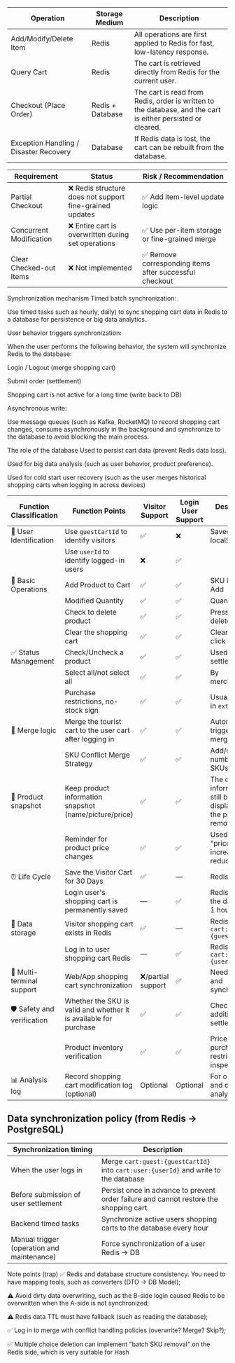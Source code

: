 <table>
  <thead>
    <tr>
      <th>Operation</th>
      <th>Storage Medium</th>
      <th>Description</th>
    </tr>
  </thead>
  <tbody>
    <tr>
      <td>Add/Modify/Delete Item</td>
      <td>Redis</td>
      <td>All operations are first applied to Redis for fast, low-latency response.</td>
    </tr>
    <tr>
      <td>Query Cart</td>
      <td>Redis</td>
      <td>The cart is retrieved directly from Redis for the current user.</td>
    </tr>
    <tr>
      <td>Checkout (Place Order)</td>
      <td>Redis + Database</td>
      <td>The cart is read from Redis, order is written to the database, and the cart is either persisted or cleared.</td>
    </tr>
    <tr>
      <td>Exception Handling / Disaster Recovery</td>
      <td>Database</td>
      <td>If Redis data is lost, the cart can be rebuilt from the database.</td>
    </tr>
  </tbody>
</table>

<table>
  <thead>
    <tr>
      <th>Requirement</th>
      <th>Status</th>
      <th>Risk / Recommendation</th>
    </tr>
  </thead>
  <tbody>
    <tr>
      <td>Partial Checkout</td>
      <td>❌ Redis structure does not support fine-grained updates</td>
      <td>✅ Add item-level update logic</td>
    </tr>
    <tr>
      <td>Concurrent Modification</td>
      <td>❌ Entire cart is overwritten during set operations</td>
      <td>✅ Use per-item storage or fine-grained merge</td>
    </tr>
    <tr>
      <td>Clear Checked-out Items</td>
      <td>❌ Not implemented</td>
      <td>✅ Remove corresponding items after successful checkout</td>
    </tr>
  </tbody>
</table>

Synchronization mechanism
Timed batch synchronization:

Use timed tasks such as hourly, daily) to sync shopping cart data in Redis to a database for persistence or big data analytics.

User behavior triggers synchronization:

When the user performs the following behavior, the system will synchronize Redis to the database:

Login / Logout (merge shopping cart)

Submit order (settlement)

Shopping cart is not active for a long time (write back to DB)

Asynchronous write:

Use message queues (such as Kafka, RocketMQ) to record shopping cart changes, consume asynchronously in the background and synchronize to the database to avoid blocking the main process.

The role of the database
Used to persist cart data (prevent Redis data loss).

Used for big data analysis (such as user behavior, product preference).

Used for cold start user recovery (such as the user merges historical shopping carts when logging in across devices)

| Function Classification | Function Points | Visitor Support | Login User Support | Description / Note |
|--------------|----------------------------------|-----------|----------------|--------------|
| 🧍 User Identification | Use `guestCartId` to identify visitors | ✅ | ❌ | Saved in localStorage |
| | Use `userId` to identify logged-in users | ❌ | ✅ | |
| 🛒 Basic Operations | Add Product to Cart | ✅ | ✅ | SKU Dimension Add |
| | Modified Quantity | ✅ | ✅ | Quantity +/− |
| | Check to delete product | ✅ | ✅ | Press SKU to delete |
| | Clear the shopping cart | ✅ | ✅ | Clear with one click |
| ✅ Status Management | Check/Uncheck a product | ✅ | ✅ | Used for settlement page |
| | Select all/not select all | ✅ | ✅ | By merchant/global |
| | Purchase restrictions, no-stock sign | ✅ | ✅ | Usually placed in `extraData` |
| 🔁 Merge logic | Merge the tourist cart to the user cart after logging in | ✅ | ✅ | Automatically trigger the merge |
| | SKU Conflict Merge Strategy | ✅ | ✅ | Add/cover the number of SKUs |
| 🧠 Product snapshot | Keep product information snapshot (name/picture/price) | ✅ | ✅ | The original information will still be displayed after the product is removed |
| | Reminder for product price changes | ✅ | ✅ | Used to mark "price increase/price reduction" |
| ⏰ Life Cycle | Save the Visitor Cart for 30 Days | ✅ | — | Redis |
| | Login user's shopping cart is permanently saved | — | ✅ | Redis, sync to the database in 1 hour regularly |
| 🧱 Data storage | Visitor shopping cart exists in Redis | ✅ | — | Redis Key: `cart:guest:{guestCartId}` |
| | Log in to user shopping cart Redis | — | ✅ | Redis Key: `cart:user:{userId}` |
| 📱 Multi-terminal support | Web/App shopping cart synchronization | ❌/partial support | ✅ | Need to log in and synchronize |
| 🛡 Safety and verification | Whether the SKU is valid and whether it is available for purchase | ✅ | ✅ | Check before addition and settlement |
| | Product inventory verification | ✅ | ✅ | Price, inventory, purchase restrictions inspection |
| 📊 Analysis log | Record shopping cart modification log (optional) | Optional | Optional | For operation and conversion analysis |

## Data synchronization policy (from Redis → PostgreSQL)

| Synchronization timing | Description                             |
|------------------|-------------------------------------|
| When the user logs in | Merge `cart:guest:{guestCartId}` into `cart:user:{userId}` and write to the database |
| Before submission of user settlement | Persist once in advance to prevent order failure and cannot restore the shopping cart |
| Backend timed tasks | Synchronize active users shopping carts to the database every hour |
| Manual trigger (operation and maintenance) | Force synchronization of a user Redis → DB |

Note points (trap)
✅ Redis and database structure consistency. You need to have mapping tools, such as converters (DTO → DB Model);

⚠ Avoid dirty data overwriting, such as the B-side login caused Redis to be overwritten when the A-side is not synchronized;

⚠ Redis data TTL must have fallback (such as reading the database);

✅ Log in to merge with conflict handling policies (overwrite? Merge? Skip?);

✅ Multiple choice deletion can implement "batch SKU removal" on the Redis side, which is very suitable for Hash